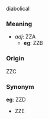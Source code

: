 diabolical
### Meaning
+ _adj_: ZZA
	+ __eg__: ZZB

### Origin

ZZC

### Synonym

__eg__: ZZD

+ ZZE


